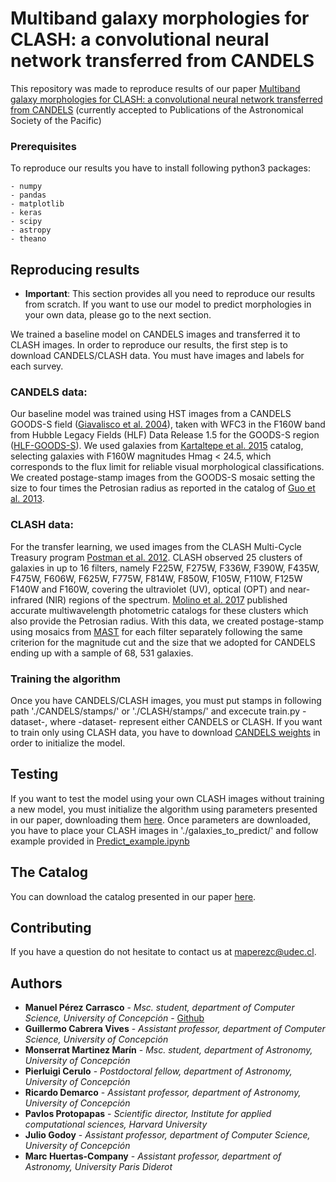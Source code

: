 # Multiband galaxy morphologies for CLASH: a convolutional neural network transferred from CANDELS

This repository was made to reproduce results of our paper [Multiband galaxy morphologies for CLASH: a convolutional neural network transferred from CANDELS](https://arxiv.org/abs/1810.07857) (currently accepted to Publications of the Astronomical Society of the Pacific)


### Prerequisites

To reproduce our results you have to install following python3 packages:

```
- numpy
- pandas
- matplotlib
- keras
- scipy
- astropy
- theano
```


## Reproducing results

* **Important**: This section provides all you need to reproduce our results from scratch. If you want to use our model to predict morphologies in your own data, please go to the next section.

We trained a baseline model on CANDELS images and transferred it to CLASH images. In order to reproduce our results, the first step is to download CANDELS/CLASH data. You must have images and labels for each survey.

### CANDELS data:

Our baseline model was trained using HST images from a CANDELS GOODS-S field ([Giavalisco et al. 2004](http://adsabs.harvard.edu/abs/2004ApJ...600L..93G)), taken with WFC3 in the F160W band from Hubble Legacy Fields (HLF) Data Release 1.5 for the GOODS-S region ([HLF-GOODS-S](https://archive.stsci.edu/prepds/hlf/)). We used galaxies from [Kartaltepe et al. 2015](https://arxiv.org/pdf/1401.2455.pdf) catalog, selecting galaxies with F160W magnitudes Hmag < 24.5, which corresponds to the flux limit for reliable visual morphological classifications. We created postage-stamp images from the GOODS-S mosaic setting the size to four times the Petrosian radius as reported in the catalog of [Guo et al. 2013](http://adsabs.harvard.edu/abs/2013ApJS..207...24G).


### CLASH data:

For the transfer learning, we used images from the CLASH Multi-Cycle Treasury program [Postman et al. 2012](https://arxiv.org/pdf/1106.3328.pdf). CLASH observed 25 clusters of galaxies in up to 16 filters, namely F225W, F275W, F336W, F390W, F435W, F475W, F606W, F625W, F775W, F814W, F850W, F105W, F110W, F125W F140W and F160W, covering the ultraviolet (UV), optical (OPT) and near-infrared (NIR) regions of the spectrum. [Molino et al. 2017](https://arxiv.org/pdf/1705.02265.pdf) published accurate multiwavelength photometric catalogs for these clusters which also provide the Petrosian radius. With this data, we created postage-stamp using mosaics from [MAST](https://archive.stsci.edu/prepds/clash/) for each filter separately following the same criterion for the magnitude cut and the size that we adopted for CANDELS ending up with a sample of 68, 531 galaxies.

### Training the algorithm

Once you have CANDELS/CLASH images, you must put stamps in following path './CANDELS/stamps/' or './CLASH/stamps/' and excecute train.py -dataset-, where -dataset- represent either CANDELS or CLASH. If you want to train only using CLASH data, you have to download [CANDELS weights](http://www.inf.udec.cl/~guille/papers/DeepCLASH/best_model_CANDELS.hdf5) in order to initialize the model.

## Testing

If you want to test the model using your own CLASH images without training a new model, you must initialize the algorithm using parameters presented in our paper, downloading them [here](https://drive.google.com/open?id=1k3CXweAlEby3karAphDp3TpKhdjGuCbA).
Once parameters are downloaded, you have to place your CLASH images in './galaxies_to_predict/' and follow example provided in [Predict_example.ipynb](https://github.com/mperezcarrasco/CLASH/blob/master/Predict_example.ipynb)

## The Catalog

You can download the catalog presented in our paper [here](https://github.com/mperezcarrasco/CLASH/blob/master/Deep-CLASH.csv).

## Contributing

If you have a question do not hesitate to contact us at maperezc@udec.cl.

## Authors

* **Manuel Pérez Carrasco** - *Msc. student, department of Computer Science, University of Concepción* - [Github](https://github.com/mperezcarrasco/)
* **Guillermo Cabrera Vives** - *Assistant professor, department of Computer Science, University of Concepción* 
* **Monserrat Martinez Marín** - *Msc. student, department of Astronomy, University of Concepción*
* **Pierluigi Cerulo** - *Postdoctoral fellow, department of Astronomy, University of Concepción*
* **Ricardo Demarco** - *Assistant professor, department of Astronomy, University of Concepción*
* **Pavlos Protopapas** - *Scientific director, Institute for applied computational sciences, Harvard University*
* **Julio Godoy** - *Assistant professor, department of Computer Science, University of Concepción*
* **Marc Huertas-Company** - *Assistant professor, department of Astronomy, University Paris Diderot*
